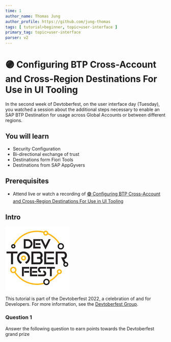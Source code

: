 ```yaml
---
time: 1
author_name: Thomas Jung
author_profile: https://github.com/jung-thomas
tags: [ tutorial>beginner, topic>user-interface ]
primary_tag: topic>user-interface
parser: v2
---
```


# 🟣 Configuring BTP Cross-Account and Cross-Region Destinations For Use in UI Tooling

<!-- description --> In the second week of Devtoberfest, on the user interface day (Tuesday), you watched a session about the additional steps necessary to enable an SAP BTP Destination for usage across Global Accounts or between different regions.

## You will learn

- Security Configuration
- Bi-directional exchange of trust
- Destinations form Fiori Tools
- Destinations from SAP AppGyvers

## Prerequisites

- Attend live or watch a recording of [🟣 Configuring BTP Cross-Account and Cross-Region Destinations For Use in UI Tooling](https://groups.community.sap.com/t5/devtoberfest/configuring-btp-cross-account-and-cross-region-destinations-for/ec-p/9410#M54)
  
## Intro

![Devtoberfest](Devtoberfest.jpg)

This tutorial is part of the Devtoberfest 2022, a celebration of and for Developers. For more information, see the [Devtoberfest Group](https://groups.community.sap.com/t5/devtoberfest/gh-p/Devtoberfest).

### Question 1

Answer the following question to earn points towards the Devtoberfest grand prize
